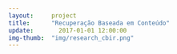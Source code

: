 ```yaml
---  
layout:     project  
title:      "Recuperação Baseada em Conteúdo"
update:       2017-01-01 12:00:00  
img-thumb:  "img/research_cbir.png"
---  
```

